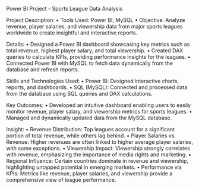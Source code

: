 Power BI Project - Sports League Data Analysis

Project Description:
•	Tools Used: Power BI, MySQL
•	Objective: Analyze revenue, player salaries, and viewership data from major sports leagues worldwide to create insightful and interactive reports.

Details:
•	Designed a Power BI dashboard showcasing key metrics such as total revenue, highest player salary, and total viewership.
•	Created DAX queries to calculate KPIs, providing performance insights for the leagues.
•	Connected Power BI with MySQL to fetch data dynamically from the database and refresh reports.

Skills and Technologies Used:
•	Power BI: Designed interactive charts, reports, and dashboards.
•	SQL (MySQL): Connected and processed data from the database using SQL queries and DAX calculations.

Key Outcomes:
•	Developed an intuitive dashboard enabling users to easily monitor revenue, player salary, and viewership metrics for sports leagues.
•	Managed and dynamically updated data from the MySQL database.

Insight:
•  Revenue Distribution: Top leagues account for a significant portion of total revenue, while others lag behind.
•  Player Salaries vs. Revenue: Higher revenues are often linked to higher average player salaries, with some exceptions.
•  Viewership Impact: Viewership strongly correlates with revenue, emphasizing the importance of media rights and marketing.
•  Regional Influence: Certain countries dominate in revenue and viewership, highlighting untapped potential in emerging markets.
•  Performance via KPIs: Metrics like revenue, player salaries, and viewership provide a comprehensive view of league performance.
